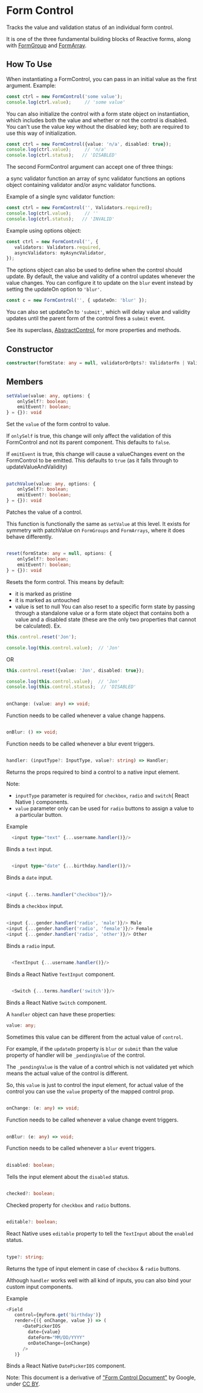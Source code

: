 # Form Control

Tracks the value and validation status of an individual form control.

It is one of the three fundamental building blocks of Reactive forms, along with [FormGroup](FormGroup.md) and [FormArray](FormArray.md).

## How To Use
When instantiating a FormControl, you can pass in an initial value as the first argument. Example:
```ts
const ctrl = new FormControl('some value');
console.log(ctrl.value);     // 'some value'
```
You can also initialize the control with a form state object on instantiation, which includes both the value and whether or not 
the control is disabled. You can't use the value key without the disabled key; both are required to use this way of 
initialization.
```ts
const ctrl = new FormControl({value: 'n/a', disabled: true});
console.log(ctrl.value);     // 'n/a'
console.log(ctrl.status);   // 'DISABLED'
```
The second FormControl argument can accept one of three things:

a sync validator function
an array of sync validator functions
an options object containing validator and/or async validator functions.

Example of a single sync validator function:
```ts
const ctrl = new FormControl('', Validators.required);
console.log(ctrl.value);     // ''
console.log(ctrl.status);   // 'INVALID'
```
Example using options object:
```ts
const ctrl = new FormControl('', {
   validators: Validators.required,
   asyncValidators: myAsyncValidator,
});
```
The options object can also be used to define when the control should update. 
By default, the value and validity of a control updates whenever the value changes. 
You can configure it to update on the `blur` event instead by setting the updateOn option to `'blur'`.
```ts
const c = new FormControl('', { updateOn: 'blur' });
```
You can also set updateOn to `'submit'`, which will delay value and validity updates until the parent form of the control 
fires a `submit` event.

See its superclass, [AbstractControl](AbstractControl.md), for more properties and methods.

## Constructor
```ts
constructor(formState: any = null, validatorOrOpts?: ValidatorFn | ValidatorFn[] | AbstractControlOptions | null, asyncValidator?: AsyncValidatorFn | AsyncValidatorFn[] | null)
```
## Members
```ts
setValue(value: any, options: {
    onlySelf?: boolean;
    emitEvent?: boolean;
} = {}): void
```
Set the `value` of the form control to value.

If `onlySelf` is true, this change will only affect the validation of this FormControl and not its parent component. 
This defaults to `false`.

If `emitEvent` is true, this change will cause a valueChanges event on the FormControl to be emitted. 
This defaults to `true` (as it falls through to updateValueAndValidity)
##
```ts
patchValue(value: any, options: {
    onlySelf?: boolean;
    emitEvent?: boolean;
} = {}): void
```
Patches the value of a control.

This function is functionally the same as `setValue` at this level. 
It exists for symmetry with patchValue on `FormGroups` and `FormArrays`, where it does behave differently.
##
```ts
reset(formState: any = null, options: {
    onlySelf?: boolean;
    emitEvent?: boolean;
} = {}): void
```
Resets the form control. This means by default:

* it is marked as pristine
* it is marked as untouched
* value is set to null
You can also reset to a specific form state by passing through a standalone value or a form state object that contains both 
a value and a disabled state (these are the only two properties that cannot be calculated).
Ex.
```ts
this.control.reset('Jon');

console.log(this.control.value);  // 'Jon'
```
OR
```ts
this.control.reset({value: 'Jon', disabled: true});

console.log(this.control.value);  // 'Jon'
console.log(this.control.status);  // 'DISABLED'
```
##
```ts
onChange: (value: any) => void;
```
Function needs to be called whenever a value change happens.
##
```ts
onBlur: () => void;
```
Function needs to be called whenever a blur event triggers.
##
```ts
handler: (inputType?: InputType, value?: string) => Handler;
```
Returns the props required to bind a control to a native input element.

Note: 
* `inputType` parameter is required for `checkbox`, `radio` and `switch`( React Native ) components.
* `value` parameter only can be used for `radio` buttons to assign a value to a particular button.

Example

```ts
  <input type="text" {...username.handler()}/>
```
Binds a `text` input.
##
```ts
  <input type="date" {...birthday.handler()}/> 
```
Binds a `date` input.
##
```ts
<input {...terms.handler("checkbox")}/>
```
Binds a `checkbox` input.
##
```ts
<input {...gender.handler('radio', 'male')}/> Male
<input {...gender.handler('radio', 'female')}/> Female
<input {...gender.handler('radio', 'other')}/> Other
```
Binds a `radio` input.
##
```ts
  <TextInput {...username.handler()}/>
```
Binds a React Native `TextInput` component.
##
```ts
  <Switch {...terms.handler('switch')}/>
```
Binds a React Native `Switch` component.

A `handler` object can have these properties:

```ts
value: any;
```
Sometimes this value can be different from the actual value of `control`.

For example, if the `updateOn` property is `blur` or `submit` than the value property of handler will be `_pendingValue`
of the control.

The `_pendingValue` is the value of a control which is not validated yet which means the actual value of the
control is different.

So, this `value` is just to control the input element, for actual value of the control you can use the `value` property 
of the mapped control prop.
##
```ts
onChange: (e: any) => void;
```
Function needs to be called whenever a value change event triggers.
##
```ts
onBlur: (e: any) => void;
```
Function needs to be called whenever a `blur` event triggers.
##
```ts
disabled: boolean;
```
Tells the input element about the `disabled` status.
##
```ts
checked?: boolean;
```
Checked property for `checkbox` and `radio` buttons.
##
```ts
editable?: boolean;
```
React Native uses `editable` property to tell the `TextInput` about the `enabled` status.
##
```ts
type?: string;
```
Returns the type of input element in case of `checkbox` & `radio` buttons.


Although `handler` works well with all kind of inputs, you can also bind your custom input 
components.

Example

```ts
<Field 
   control={myForm.get('birthday')}
   render={({ onChange, value }) => (
      <DatePickerIOS 
        date={value}
        dateForm="MM/DD/YYYY"
        onDateChange={onChange}
      />
   )}
```

Binds a React Native `DatePickerIOS` component.

Note: This document is a derivative of ["Form Control Document"](https://angular.io/api/forms/FormControl) by Google,
under [CC BY](https://creativecommons.org/licenses/by/4.0/).






